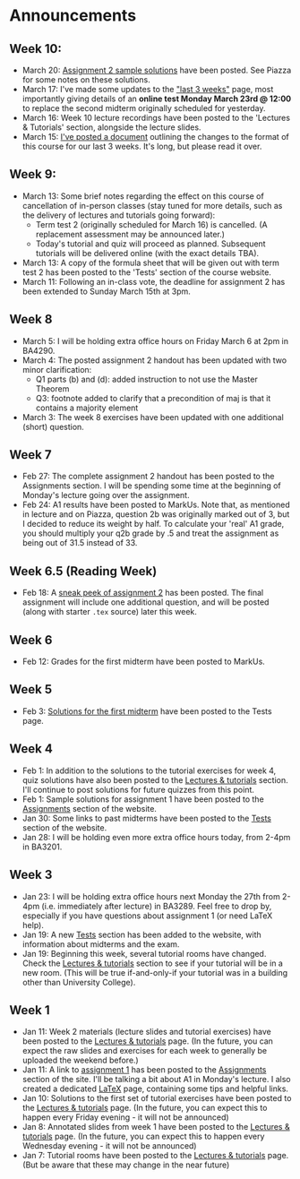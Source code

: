 # Announcements

## Week 10:
* March 20: [Assignment 2 sample solutions](../assignments/a2_solutions.pdf) have been posted. See Piazza for some notes on these solutions.
* March 17: I've made some updates to the ["last 3 weeks"](../last3weeks) page, most importantly giving details of an **online test Monday March 23rd @ 12:00** to replace the second midterm originally scheduled for yesterday.
* March 16: Week 10 lecture recordings have been posted to the 'Lectures & Tutorials' section, alongside the lecture slides.
* March 15: [I've posted a document](../last3weeks/) outlining the changes to the format of this course for our last 3 weeks. It's long, but please read it over.

## Week 9:
* March 13: Some brief notes regarding the effect on this course of cancellation of in-person classes (stay tuned for more details, such as the delivery of lectures and tutorials going forward):
    * Term test 2 (originally scheduled for March 16) is cancelled. (A replacement assessment may be announced later.)
    * Today's tutorial and quiz will proceed as planned. Subsequent tutorials will be delivered online (with the exact details TBA).
* March 13: A copy of the formula sheet that will be given out with term test 2 has been posted to the 'Tests' section of the course website.
* March 11: Following an in-class vote, the deadline for assignment 2 has been extended to Sunday March 15th at 3pm.

## Week 8
* March 5: I will be holding extra office hours on Friday March 6 at 2pm in BA4290.
* March 4: The posted assignment 2 handout has been updated with two minor clarification:
    * Q1 parts (b) and (d): added instruction to not use the Master Theorem
    * Q3: footnote added to clarify that a precondition of maj is that it contains a majority element
* March 3: The week 8 exercises have been updated with one additional (short) question. 

## Week 7
* Feb 27: The complete assignment 2 handout has been posted to the Assignments section. I will be spending some time at the beginning of Monday's lecture going over the assignment.
* Feb 24: A1 results have been posted to MarkUs. Note that, as mentioned in lecture and on Piazza, question 2b was originally marked out of 3, but I decided to reduce its weight by half. To calculate your 'real' A1 grade, you should multiply your q2b grade by .5 and treat the assignment as being out of 31.5 instead of 33.

## Week 6.5 (Reading Week)
* Feb 18: A [sneak peek of assignment 2](../assignments/a2_preview.pdf) has been posted. The final assignment will include one additional question, and will be posted (along with starter `.tex` source) later this week.

## Week 6
* Feb 12: Grades for the first midterm have been posted to MarkUs.

## Week 5
* Feb 3: [Solutions for the first midterm](../misc/t1_solutions.pdf) have been posted to the Tests page.

## Week 4
* Feb 1: In addition to the solutions to the tutorial exercises for week 4, quiz solutions have also been posted to the [Lectures & tutorials](../lectures_and_tutorials) section. I'll continue to post solutions for future quizzes from this point.
* Feb 1: Sample solutions for assignment 1 have been posted to the [Assignments](../assignments) section of the website.
* Jan 30: Some links to past midterms have been posted to the [Tests](../tests) section of the website.
* Jan 28: I will be holding even more extra office hours today, from 2-4pm in BA3201.

## Week 3
* Jan 23: I will be holding extra office hours next Monday the 27th from 2-4pm (i.e. immediately after lecture) in BA3289. Feel free to drop by, especially if you have questions about assignment 1 (or need LaTeX help).
* Jan 19: A new [Tests](../tests) section has been added to the website, with information about midterms and the exam.
* Jan 19: Beginning this week, several tutorial rooms have changed. Check the [Lectures & tutorials](../lectures_and_tutorials#tutorial-rooms) section to see if your tutorial will be in a new room. (This will be true if-and-only-if your tutorial was in a building other than University College).

## Week 1
* Jan 11: Week 2 materials (lecture slides and tutorial exercises) have been posted to the [Lectures & tutorials](../lectures_and_tutorials) page. (In the future, you can expect the raw slides and exercises for each week to generally be uploaded the weekend before.)
* Jan 11: A link to [assignment 1](assignments/a1.pdf) has been posted to the [Assignments](../assignments) section of the site. I'll be talking a bit about A1 in Monday's lecture. I also created a dedicated [LaTeX](../latex) page, containing some tips and helpful links.
* Jan 10: Solutions to the first set of tutorial exercises have been posted to the [Lectures & tutorials](../lectures_and_tutorials) page. (In the future, you can expect this to happen every Friday evening - it will not be announced)
* Jan 8: Annotated slides from week 1 have been posted to the [Lectures & tutorials](../lectures_and_tutorials) page. (In the future, you can expect this to happen every Wednesday evening - it will not be announced)
* Jan 7: Tutorial rooms have been posted to the [Lectures & tutorials](../lectures_and_tutorials) page. (But be aware that these may change in the near future)
